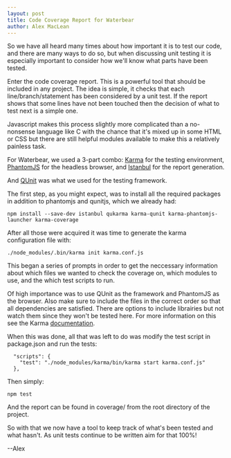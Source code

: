 ```yaml
---
layout: post
title: Code Coverage Report for Waterbear
author: Alex MacLean
---
```


So we have all heard many times about how important it is to test our code, and there are many ways to do so, but when discussing unit testing it is especially important to consider how we'll know what parts have been tested.

Enter the code coverage report. This is a powerful tool that should be included in any project. The idea is simple, it checks that each line/branch/statement has been considered by a unit test. If the report shows that some lines have not been touched then the decision of what to test next is a simple one.

Javascript makes this process slightly more complicated than a no-nonsense language like C with the chance that it's mixed up in some HTML or CSS but there are still helpful modules available to make this a relatively painless task.

For Waterbear, we used a 3-part combo: [Karma](http://karma-runner.github.io/0.13/index.html) for the testing environment, [PhantomJS](http://phantomjs.org/) for the headless browser, and [Istanbul](https://gotwarlost.github.io/istanbul/) for the report generation.

And [QUnit](https://qunitjs.com/) was what we used for the testing framework.

The first step, as you might expect, was to install all the required packages in addition to phantomjs and qunitjs, which we already had:

```
npm install --save-dev istanbul qukarma karma-qunit karma-phantomjs-launcher karma-coverage
```

After all those were acquired it was time to generate the karma configuration file with:

`./node_modules/.bin/karma init karma.conf.js`

This began a series of prompts in order to get the neccessary information about which files we wanted to check the coverage on, which modules to use, and the which test scripts to run.

Of high importance was to use QUnit as the framework and PhantomJS as the browser. Also make sure to include the files in the correct order so that all dependencies are satisfied. There are options to include librairies but not watch them since they won't be tested here. For more information on this see the Karma [documentation](http://karma-runner.github.io/0.13/config/files.html).

When this was done, all that was left to do was modify the test script in package.json and run the tests:

```
  "scripts": {
    "test": "./node_modules/karma/bin/karma start karma.conf.js"
  },
```

Then simply:

`npm test`

And the report can be found in coverage/ from the root directory of the project.

So with that we now have a tool to keep track of what's been tested and what hasn't. As unit tests continue to be written aim for that 100%!

--Alex

